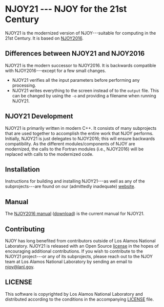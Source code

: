 # NJOY21 --- NJOY for the 21st Century
NJOY21 is the modernized version of NJOY---suitable for computing in the 21st Century. It is based on [NJOY2016](https://njoy.github.io/NJOY21).

## Differences between NJOY21 and NJOY2016
NJOY21 is the modern successor to NJOY2016. It is backwards compatible with NJOY2016---except for a few small changes. 

- NJOY21 verifies all the input parameters before performing any processing. 
- NJOY21 writes everything to the screen instead of to the `output` file. This can be changed by using the `-o` and providing a filename when running NJOY21.

## NJOY21 Development
NJOY21 is primarily written in modern C++. It consists of many subprojects that are used together to accomplish the entire work that NJOY performs. Initially, NJOY21 is just delegates to NJOY2016; this will ensure backwards compatibility. As the different modules/components of NJOY are modernized, the calls to the Fortran modules (i.e., NJOY2016) will be replaced with calls to the modernized code.

## Installation
Instructions for building and installing NJOY21---as well as any of the subprojects---are found on our (admittedly inadequate) [website](https://njoy.github.io/Build/index.html).

## Manual
The [NJOY2016 manual](https://github.com/njoy/NJOY2016-manual/blob/master/njoy16.pdf) ([download](https://github.com/njoy/NJOY2016-manual/raw/master/njoy16.pdf)) is the current manual for NJOY21. 

## Contributing
NJOY has long benefited from contributors outside of Los Alamos National Laboratory. NJOY21 is released with an Open Source [license](LICENSE) in the hopes of encouraging additional contributions. If you wish to contribute to the NJOY21 project---or any of its subprojects, please reach out to the NJOY team at Los Alamos National Laboratory by sending an email to [njoy@lanl.gov](mailto:njoy@lanl.gov).

## LICENSE
This software is copyrighted by Los Alamos National Laboratory and distributed according to the conditions in the accompanying [LICENSE](LICENSE) file. 
